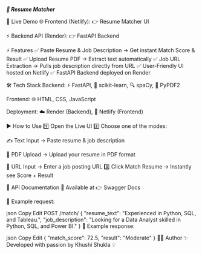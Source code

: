 ***📄 Resume Matcher***





🚀 Live Demo
🌐 Frontend (Netlify): 👉 Resume Matcher UI

⚡ Backend API (Render): 👉 FastAPI Backend

⚡ Features
✅ Paste Resume & Job Description → Get instant Match Score & Result
✅ Upload Resume PDF → Extract text automatically
✅ Job URL Extraction → Pulls job description directly from URL
✅ User-Friendly UI hosted on Netlify
✅ FastAPI Backend deployed on Render

🛠️ Tech Stack
Backend: ⚡ FastAPI, 🧠 scikit-learn, 🔍 spaCy, 📄 PyPDF2

Frontend: 🌐 HTML, CSS, JavaScript

Deployment: ☁️ Render (Backend), 🌱 Netlify (Frontend)

▶️ How to Use
1️⃣ Open the Live UI
2️⃣ Choose one of the modes:

✍️ Text Input → Paste resume & job description

📄 PDF Upload → Upload your resume in PDF format

🔗 URL Input → Enter a job posting URL
3️⃣ Click Match Resume → Instantly see Score + Result

📌 API Documentation
📍 Available at 👉 Swagger Docs

🔹 Example request:

json
Copy
Edit
POST /match/
{
  "resume_text": "Experienced in Python, SQL, and Tableau.",
  "job_description": "Looking for a Data Analyst skilled in Python, SQL, and Power BI."
}
🔹 Example response:

json
Copy
Edit
{
  "match_score": 72.5,
  "result": "Moderate"
}
👩‍💻 Author
✨ Developed with passion by Khushi Shukla 💡
